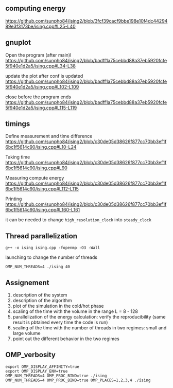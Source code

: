 computing energy
---
https://github.com/sunpho84/ising2/blob/3fcf39cacf9bbe198e10f4dc4429489e3f3173be/ising.cpp#L25-L40

gnuplot 
---

Open the program (after main)l
https://github.com/sunpho84/ising2/blob/badff1a75cebbd88a37eb5920fcfe5f940e1d2a5/ising.cpp#L34-L38

update the plot after conf is updated
https://github.com/sunpho84/ising2/blob/badff1a75cebbd88a37eb5920fcfe5f940e1d2a5/ising.cpp#L102-L109

close before the program ends
https://github.com/sunpho84/ising2/blob/badff1a75cebbd88a37eb5920fcfe5f940e1d2a5/ising.cpp#L115-L119


timings
---

Define measurement and time difference
https://github.com/sunpho84/ising2/blob/c30de05d38626f877cc70bb3ef1f6bc1f5614c90/ising.cpp#L10-L24

Taking time
https://github.com/sunpho84/ising2/blob/c30de05d38626f877cc70bb3ef1f6bc1f5614c90/ising.cpp#L90

Measuring compute energy
https://github.com/sunpho84/ising2/blob/c30de05d38626f877cc70bb3ef1f6bc1f5614c90/ising.cpp#L112-L115

Printing
https://github.com/sunpho84/ising2/blob/c30de05d38626f877cc70bb3ef1f6bc1f5614c90/ising.cpp#L160-L161

it can be needed to change `high_resolution_clock` into `steady_clock`


Thread parallelization
----------------------

```
g++ -o ising ising.cpp -fopenmp -O3 -Wall
```

launching to change the number of threads

```
OMP_NUM_THREADS=4 ./ising 40
```


Assignement
-----------

1) description of the system
2) description of the algorithm
3) plot of the simulation in the cold/hot phase
4) scaling of the time with the volume in the range L = 8 - 128
5) parallelization of the energy calculation: verify the reproducibility (same result is pbtained every time the code is run)
6) scaling of the time with the number of threads in two regimes: small and large volume
7) point out the different behavior in the two regimes


OMP_verbosity
-------------
```
export OMP_DISPLAY_AFFINITY=true
export OMP_DISPLAY_ENV=true
OMP_NUM_THREADS=4 OMP_PROC_BIND=true ./ising 
OMP_NUM_THREADS=4 OMP_PROC_BIND=true OMP_PLACES=1,2,3,4 ./ising
```

